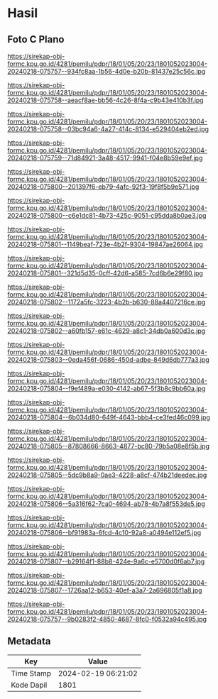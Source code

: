 # Hasil

## Foto C Plano

https://sirekap-obj-formc.kpu.go.id/4281/pemilu/pdpr/18/01/05/20/23/1801052023004-20240218-075757--934fc8aa-1b56-4d0e-b20b-81437e25c56c.jpg

https://sirekap-obj-formc.kpu.go.id/4281/pemilu/pdpr/18/01/05/20/23/1801052023004-20240218-075758--aeacf8ae-bb56-4c26-8f4a-c9b43e410b3f.jpg

https://sirekap-obj-formc.kpu.go.id/4281/pemilu/pdpr/18/01/05/20/23/1801052023004-20240218-075758--03bc94a6-4a27-414c-8134-e529404eb2ed.jpg

https://sirekap-obj-formc.kpu.go.id/4281/pemilu/pdpr/18/01/05/20/23/1801052023004-20240218-075759--71d84921-3a48-4517-9941-f04e8b59e9ef.jpg

https://sirekap-obj-formc.kpu.go.id/4281/pemilu/pdpr/18/01/05/20/23/1801052023004-20240218-075800--201397f6-eb79-4afc-92f3-19f8f5b9e571.jpg

https://sirekap-obj-formc.kpu.go.id/4281/pemilu/pdpr/18/01/05/20/23/1801052023004-20240218-075800--c6e1dc81-4b73-425c-9051-c95dda8b0ae3.jpg

https://sirekap-obj-formc.kpu.go.id/4281/pemilu/pdpr/18/01/05/20/23/1801052023004-20240218-075801--1149beaf-723e-4b2f-9304-19847ae26064.jpg

https://sirekap-obj-formc.kpu.go.id/4281/pemilu/pdpr/18/01/05/20/23/1801052023004-20240218-075801--321d5d35-0cff-42d6-a585-7cd6b6e29f80.jpg

https://sirekap-obj-formc.kpu.go.id/4281/pemilu/pdpr/18/01/05/20/23/1801052023004-20240218-075802--1172a5fc-3223-4b2b-b630-88a4407216ce.jpg

https://sirekap-obj-formc.kpu.go.id/4281/pemilu/pdpr/18/01/05/20/23/1801052023004-20240218-075802--a60fb157-e61c-4629-a8c1-34db0a600d3c.jpg

https://sirekap-obj-formc.kpu.go.id/4281/pemilu/pdpr/18/01/05/20/23/1801052023004-20240218-075803--0eda456f-0686-450d-adbe-849d6db777a3.jpg

https://sirekap-obj-formc.kpu.go.id/4281/pemilu/pdpr/18/01/05/20/23/1801052023004-20240218-075804--f9ef489a-e030-4142-ab67-5f3b8c9bb60a.jpg

https://sirekap-obj-formc.kpu.go.id/4281/pemilu/pdpr/18/01/05/20/23/1801052023004-20240218-075804--6b034d80-649f-4643-bbb4-ce3fed46c099.jpg

https://sirekap-obj-formc.kpu.go.id/4281/pemilu/pdpr/18/01/05/20/23/1801052023004-20240218-075805--87808666-8663-4877-bc80-79b5a08e8f5b.jpg

https://sirekap-obj-formc.kpu.go.id/4281/pemilu/pdpr/18/01/05/20/23/1801052023004-20240218-075805--5dc9b8a9-0ae3-4228-a8cf-474b21deedec.jpg

https://sirekap-obj-formc.kpu.go.id/4281/pemilu/pdpr/18/01/05/20/23/1801052023004-20240218-075806--5a316f62-7ca0-4694-ab78-4b7a8f553de5.jpg

https://sirekap-obj-formc.kpu.go.id/4281/pemilu/pdpr/18/01/05/20/23/1801052023004-20240218-075806--bf91983a-6fcd-4c10-92a8-a0494e112ef5.jpg

https://sirekap-obj-formc.kpu.go.id/4281/pemilu/pdpr/18/01/05/20/23/1801052023004-20240218-075807--b29164f1-88b8-424e-9a6c-e5700d0f6ab7.jpg

https://sirekap-obj-formc.kpu.go.id/4281/pemilu/pdpr/18/01/05/20/23/1801052023004-20240218-075807--1726aa12-b653-40ef-a3a7-2a696805f1a8.jpg

https://sirekap-obj-formc.kpu.go.id/4281/pemilu/pdpr/18/01/05/20/23/1801052023004-20240218-075757--9b0283f2-4850-4687-8fc0-f0532a94c495.jpg


## Metadata

| Key        | Value               |
| ---------- | ------------------- |
| Time Stamp | 2024-02-19 06:21:02 |
| Kode Dapil | 1801                |



